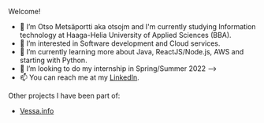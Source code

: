 Welcome!

- 👋 I’m Otso Metsäportti aka otsojm and I'm currently studying Information technology at Haaga-Helia University of Applied Sciences (BBA).
- 👀 I’m interested in Software development and Cloud services.
- 🌱 I’m currently learning more about Java, ReactJS/Node.js, AWS and starting with Python.
- 💞️ I’m looking to do my internship in Spring/Summer 2022 -->
- 📫 You can reach me at my [LinkedIn](https://fi.linkedin.com/in/otso-metsaportti).

Other projects I have been part of:

- [Vessa.info](https://vessa.info)

<!---
otsojm/otsojm is a ✨ special ✨ repository because its `README.md` (this file) appears on your GitHub profile.
You can click the Preview link to take a look at your changes.
--->
